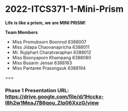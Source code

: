 # 2022-ITCS371-1-Mini-Prism

**Life is like a prism, we are MINI PRISM!**

**Team Members**
- Miss	Promubsorn	Boonrod 			  6388007
- Miss	Jidapa      Chaovanapricha  6388011
- Mr.	  Rujiphart 	Charatvaraphan 	6388012
- Miss 	Boonyaporn 	Khampang 			  6388080
- Miss 	Busarin 		Jensai 			    6388163
- Miss	Pantaree 		Prasongsuk 		  6388194 

===

### Phase 1 Presentation URL: https://drive.google.com/file/d/1Hcckx-l8h2w1MeaJ7B6qou_ZIp06XxzG/view
